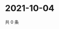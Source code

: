 # 2021-10-04

共 0 条

<!-- BEGIN WEIBO -->
<!-- 最后更新时间 Mon Oct 04 2021 05:07:23 GMT+0800 (China Standard Time) -->

<!-- END WEIBO -->

